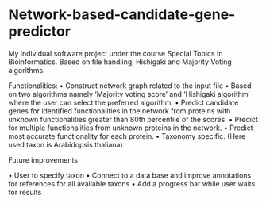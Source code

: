 # Network-based-candidate-gene-predictor
My individual software project under the course Special Topics In Bioinformatics.
Based on file handling, Hishigaki and Majority Voting algorithms.



Functionalities:
•	Construct network graph related to the input file
•	Based on two algorithms namely ‘Majority voting score’ and ‘Hishigaki algorithm’ where the user can select the preferred algorithm.
•	Predict candidate genes for identified functionalities in the network from proteins with unknown functionalities greater than 80th percentile of the scores.
•	Predict for multiple functionalities from unknown proteins in the network.
•	Predict most accurate functionality for each protein.
•	Taxonomy specific. (Here used taxon is Arabidopsis thaliana)


Future improvements

•	User to specify taxon 
•	Connect to a data base and improve annotations for references for all available taxons
•	Add a progress bar while user waits for results 


